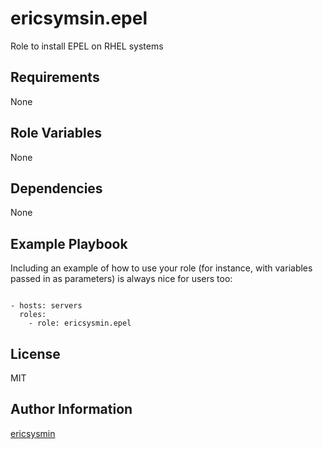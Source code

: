 # ericsymsin.epel

Role to install EPEL on RHEL systems

## Requirements

None

## Role Variables

None

## Dependencies

None

## Example Playbook


Including an example of how to use your role (for instance, with variables
passed in as parameters) is always nice for users too:

```

- hosts: servers
  roles:
    - role: ericsysmin.epel
```

## License

MIT

## Author Information

[ericsysmin](https://ericsysmin.com)
